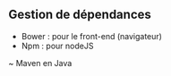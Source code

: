 ## Gestion de dépendances

* Bower : pour le front-end (navigateur)
* Npm : pour nodeJS

~ Maven en Java
